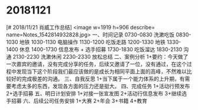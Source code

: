 # 20181121

[# 2018/11/21 肖威工作总结]
<image w=1919 h=906 describe= name=Notes_1542814932828.jpg>
一、时间记录
0730-0830 洗漱吃饭
0830-1030 地铁
1030-1130 电脑操作
1130-1200 吃饭走路
1200-1330 地铁
1330-1400 休息
1400-1730 信息发布 + 选手招募
1730-1830 吃饭溜达
1830-2130 沟通
2130-2230 洗漱休闲
2230-2330 放松总结
二、案例分析
1+要约：今天做了一次嘉宾的邀请，没有完成分享的任务，后续又邀请了一位，没有通过，在这个过程中发现当下这个阶段我们最应该做的是成长为相同平面上面的高峰，不然难以比较好的完成极差的沟通。
三、自我反思
1+当下属于一个能力体系的上升期，有需要考虑太多的东西，发现各方面的压力还是挺大。
四、完成任务
1+活动行预发布
2+选手招募
五、明日计划安排
1+对接一张宣发图
2+活动行信息发布
3+继续选手招募
六、后续公司任务安排
1+大赛 2+年会 3+书籍 4+教育
